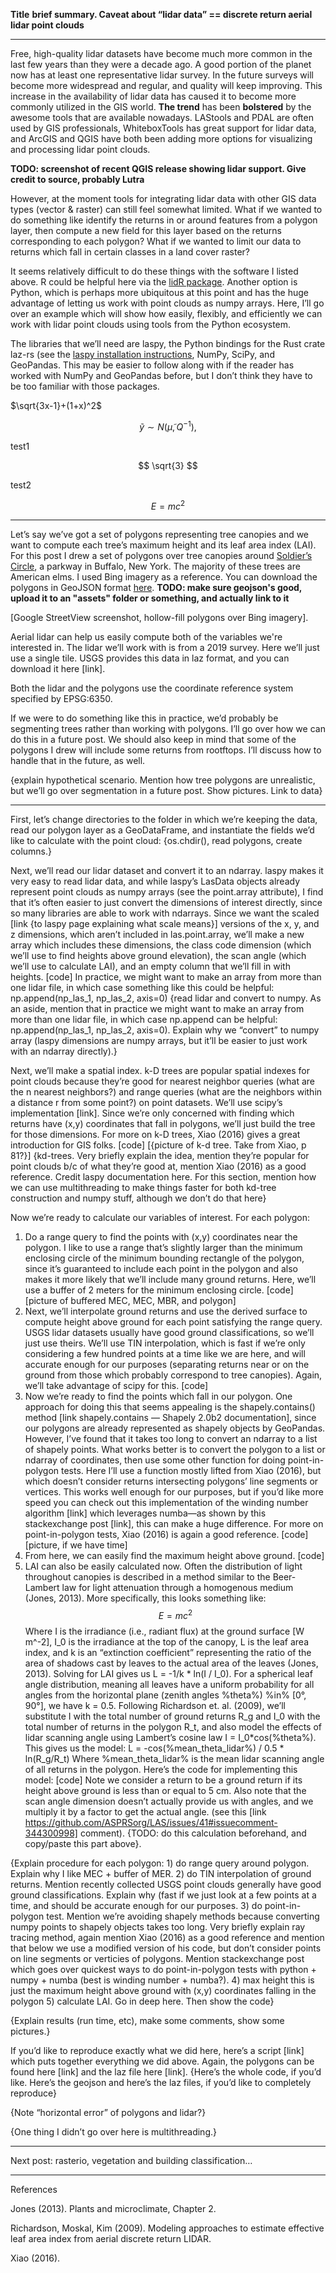 **Title**
**brief summary. Caveat about “lidar data” == discrete return aerial lidar point clouds**

-----

Free, high-quality lidar datasets have become much more common in the last few years than they were a decade ago. A good portion of the planet now has at least one representative lidar survey. In the future surveys will become more widespread and regular, and quality will keep improving.
This increase in the availability of lidar data has caused it to become more commonly utilized in the GIS world. **The trend** has been **bolstered** by the awesome tools that are available nowadays. LAStools and PDAL are often used by GIS professionals, WhiteboxTools has great support for lidar data, and ArcGIS and QGIS have both been adding more options for visualizing and processing lidar point clouds. 

**TODO: screenshot of recent QGIS release showing lidar support. Give credit to source, probably Lutra**

However, at the moment tools for integrating lidar data with other GIS data types (vector & raster) can still feel somewhat limited. What if we wanted to do something like identify the returns in or around features from a polygon layer, then compute a new field for this layer based on the returns corresponding to each polygon? What if we wanted to limit our data to returns which fall in certain classes in a land cover raster? 

It seems relatively difficult to do these things with the software I listed above. R could be helpful here via the [lidR package](https://cran.r-project.org/web/packages/lidR/index.html). Another option is Python, which is perhaps more ubiquitous at this point and has the huge advantage of letting us work with point clouds as numpy arrays. Here, I’ll go over an example which will show how easily, flexibly, and efficiently we can work with lidar point clouds using tools from the Python ecosystem. 

The libraries that we’ll need are laspy, the Python bindings for the Rust crate laz-rs (see the [laspy installation instructions](https://laspy.readthedocs.io/en/latest/installation.html), NumPy, SciPy, and GeoPandas. This may be easier to follow along with if the reader has worked with NumPy and GeoPandas before, but I don’t think they have to be too familiar with those packages. 

$\sqrt{3x-1}+(1+x)^2$

$$
  \tilde{y} \sim N(\tilde{\mu}, Q^{-1}),
$$

test1

$$
\sqrt{3}
$$

test2

$$
E = mc^2
$$

-----

Let’s say we’ve got a set of polygons representing tree canopies and we want to compute each tree’s maximum height and its leaf area index (LAI). For this post I drew a set of polygons over tree canopies around [Soldier’s Circle](https://www.tclf.org/landscapes/soldiers-circle), a parkway in Buffalo, New York. The majority of these trees are American elms. I used Bing imagery as a reference. You can download the polygons in GeoJSON format [here](https://google.com). **TODO: make sure geojson's good, upload it to an "assets" folder or something, and actually link to it**

[Google StreetView screenshot, hollow-fill polygons over Bing imagery].

Aerial lidar can help us easily compute both of the variables we're interested in. The lidar we’ll work with is from a 2019 survey. Here we’ll just use a single tile. USGS provides this data in laz format, and you can download it here [link].

Both the lidar and the polygons use the coordinate reference system specified by EPSG:6350. 

If we were to do something like this in practice, we’d probably be segmenting trees rather than working with polygons. I’ll go over how we can do this in a future post. We should also keep in mind that some of the polygons I drew will include some returns from rootftops. I’ll discuss how to handle that in the future, as well.

{explain hypothetical scenario. Mention how tree polygons are unrealistic, but we’ll go over segmentation in a future post. Show pictures. Link to data}

-----

First, let’s change directories to the folder in which we’re keeping the data, read our polygon layer as a GeoDataFrame, and instantiate the fields we’d like to calculate with the point cloud:
{os.chdir(), read polygons, create columns.}

Next, we’ll read our lidar dataset and convert it to an ndarray. laspy makes it very easy to read lidar data, and while laspy’s LasData objects already represent point clouds as numpy arrays (see the point.array attribute), I find that it’s often easier to just convert the dimensions of interest directly, since so many libraries are able to work with ndarrays. Since we want the scaled [link {to laspy page explaining what scale means}] versions of the x, y, and z dimensions, which aren’t included in las.point.array, we’ll make a new array which includes these dimensions, the class code dimension (which we’ll use to find heights above ground elevation), the scan angle (which we’ll use to calculate LAI), and an empty column that we’ll fill in with heights. 
[code]
In practice, we might want to make an array from more than one lidar file, in which case something like this could be helpful: np.append(np_las_1, np_las_2, axis=0)
{read lidar and convert to numpy. As an aside, mention that in practice we might want to make an array from more than one lidar file, in which case np.append can be helpful: np.append(np_las_1, np_las_2, axis=0). Explain why we “convert” to numpy array (laspy dimensions are numpy arrays, but it’ll be easier to just work with an ndarray directly).} 

Next, we’ll make a spatial index. k-D trees are popular spatial indexes for point clouds because they’re good for nearest neighbor queries (what are the n nearest neighbors?) and range queries (what are the neighbors within a distance r from some point?) on point datasets. We’ll use scipy’s implementation [link]. Since we’re only concerned with finding which returns have (x,y) coordinates that fall in polygons, we’ll just build the tree for those dimensions. For more on k-D trees, Xiao (2016) gives a great introduction for GIS folks. 
[code]
[{picture of k-d tree. Take from Xiao, p 81?}]
{kd-trees. Very briefly explain the idea, mention they’re popular for point clouds b/c of what they’re good at, mention Xiao (2016) as a good reference. Credit laspy documentation here. For this section, mention how we can use multithreading to make things faster for both kd-tree construction and numpy stuff, although we don’t do that here}

Now we’re ready to calculate our variables of interest. For each polygon:
1) Do a range query to find the points with (x,y) coordinates near the polygon. I like to use a range that’s slightly larger than the minimum enclosing circle of the minimum bounding rectangle of the polygon, since it’s guaranteed to include each point in the polygon and also makes it more likely that we’ll include many ground returns. Here, we’ll use a buffer of 2 meters for the minimum enclosing circle.
[code]
[picture of buffered MEC, MEC, MBR, and polygon]
2) Next, we’ll interpolate ground returns and use the derived surface to compute height above ground for each point satisfying the range query. USGS lidar datasets usually have good ground classifications, so we’ll just use theirs. We’ll use TIN interpolation, which is fast if we’re only considering a few hundred points at a time like we are here, and will accurate enough for our purposes (separating returns near or on the ground from those which probably correspond to tree canopies). Again, we’ll take advantage of scipy for this.
[code]
3) Now we’re ready to find the points which fall in our polygon. One approach for doing this that seems appealing is the shapely.contains() method [link shapely.contains — Shapely 2.0b2 documentation], since our polygons are already represented as shapely objects by GeoPandas. However, I’ve found that it takes too long to convert an ndarray to a list of shapely points. What works better is to convert the polygon to a list or ndarray of coordinates, then use some other function for doing point-in-polygon tests. Here I’ll use a function mostly lifted from Xiao (2016), but which doesn’t consider returns intersecting polygons’ line segments or vertices. This works well enough for our purposes, but if you’d like more speed you can check out this implementation of the winding number algorithm [link] which leverages numba—as shown by this stackexchange post [link], this can make a huge difference. For more on point-in-polygon tests, Xiao (2016) is again a good reference.
[code]
[picture, if we have time]
4) From here, we can easily find the maximum height above ground.
[code]
5) LAI can also be easily calculated now. Often the distribution of light throughout canopies is described in a method similar to the Beer-Lambert law for light attenuation through a homogenous medium (Jones, 2013). More specifically, this looks something like:
$$
E = mc^2
$$
Where I is the irradiance (i.e., radiant flux) at the ground surface [W m^-2], I_0 is the irradiance at the top of the canopy, L is the leaf area index, and k is an “extinction coefficient” representing the ratio of the area of shadows cast by leaves to the actual area of the leaves (Jones, 2013). Solving for LAI gives us
L = -1/k * ln(I / I_0).
For a spherical leaf angle distribution, meaning all leaves have a uniform probability for all angles from the horizontal plane (zenith angles %theta%) %in% [0°, 90°], we have k = 0.5. Following Richardson et. al. (2009), we’ll substitute I with the total number of ground returns R_g and I_0 with the total number of returns in the polygon R_t, and also model the effects of lidar scanning angle using Lambert’s cosine law I = I_0*cos(%theta%). This gives us the model:
L = -cos(%mean_theta_lidar%) / 0.5 * ln(R_g/R_t)
Where %mean_theta_lidar% is the mean lidar scanning angle of all returns in the polygon. Here’s the code for implementing this model:
[code]
Note we consider a return to be a ground return if its height above ground is less than or equal to 5 cm. Also note that the scan angle dimension doesn’t actually provide us with angles, and we multiply it by a factor to get the actual angle. (see this [link https://github.com/ASPRSorg/LAS/issues/41#issuecomment-344300998] comment). {TODO: do this calculation beforehand, and copy/paste this part above}.
 

{Explain procedure for each polygon:
	1) do range query around polygon. Explain why I like MEC + buffer of MER.
	2) do TIN interpolation of ground returns. Mention recently collected USGS point clouds generally have good ground classifications. Explain why (fast if we just look at a few points at a time, and should be accurate enough for our purposes.
	3) do point-in-polygon test. Mention we’re avoiding shapely methods because converting numpy points to shapely objects takes too long. Very briefly explain ray tracing method, again mention Xiao (2016) as a good reference and mention that below we use a modified version of his code, but don’t consider points on line segments or verticies of polygons. Mention stackexchange post which goes over quickest ways to do point-in-polygon tests with python + numpy + numba (best is winding number + numba?).
	4) max height this is just the maximum height above ground with (x,y) coordinates falling in the polygon 
	5) calculate LAI. Go in deep here.
Then show the code}

{Explain results (run time, etc), make some comments, show some pictures.}

If you’d like to reproduce exactly what we did here, here’s a script [link] which puts together everything we did above. Again, the polygons can be found here [link] and the laz file here [link].
{Here’s the whole code, if you’d like. Here’s the geojson and here’s the laz files, if you’d like to completely reproduce}

{Note “horizontal error” of polygons and lidar?}

{One thing I didn’t go over here is multithreading.}

-----

Next post: rasterio, vegetation and building classification…

-----

References

Jones (2013). Plants and microclimate, Chapter 2.

Richardson, Moskal, Kim (2009). Modeling approaches to estimate effective leaf area index from aerial discrete return LIDAR.

Xiao (2016).

